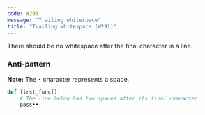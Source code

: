 ```yaml
---
code: W291
message: "Trailing whitespace"
title: "Trailing whitespace (W291)"
---
```


There should be no whitespace after the final character in a line.

### Anti-pattern

**Note:** The `•` character represents a space.

```python
def first_func():
    # The line below has two spaces after its final character
    pass••
```
